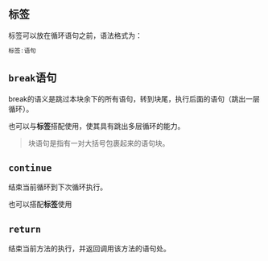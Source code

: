 ## 标签

标签可以放在循环语句之前，语法格式为：

```java
标签:语句
```

## `break`语句

break的语义是跳过本块余下的所有语句，转到块尾，执行后面的语句（跳出一层循环）。

也可以与**标签**搭配使用，使其具有跳出多层循环的能力。

> 块语句是指有一对大括号包裹起来的语句块。

## `continue`

结束当前循环到下次循环执行。

也可以搭配**标签**使用

## `return`

结束当前方法的执行，并返回调用该方法的语句处。